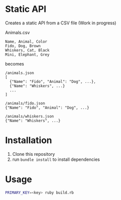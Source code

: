 # Static API
Creates a static API from a CSV file (Work in progress)

Animals.csv
```csv
Name, Animal, Color
Fido, Dog, Brown
Whiskers, Cat, Black
Mini, Elephant, Grey
```
becomes
```
/animals.json
[
  {"Name": "Fido", "Animal": "Dog", ...},
  {"Name": "Whiskers", ...}
  ...
]

/animals/fido.json
{"Name": "Fido", "Animal": "Dog", ...}

/animals/whiskers.json
{"Name": "Whiskers", ...}
```

# Installation
1. Clone this repository
2. run `bundle install` to install dependencies

# Usage
```bash
PRIMARY_KEY=<key> ruby build.rb
```
